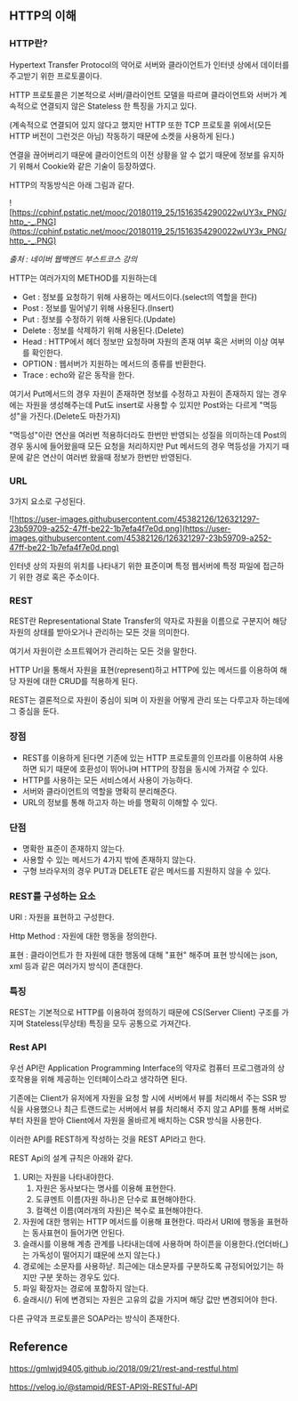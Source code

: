 ## **HTTP의 이해**

### **HTTP란?**

Hypertext Transfer Protocol의 약어로 서버와 클라이언트가 인터넷 상에서 데이터를 주고받기 위한 프로토콜이다.

HTTP 프로토콜은 기본적으로 서버/클라이언트 모델을 따르며 클라이언트와 서버가 계속적으로 연결되지 않은 Stateless 한 특징을 가지고 있다.

(계속적으로 연결되어 있지 않다고 했지만 HTTP 또한 TCP 프로토콜 위에서(모든 HTTP 버전이 그런것은 아님) 작동하기 때문에 소켓을 사용하게 된다.)

연결을 끊어버리기 때문에 클라이언트의 이전 상황을 알 수 없기 때문에 정보를 유지하기 위해서 Cookie와 같은 기술이 등장하였다.

HTTP의 작동방식은 아래 그림과 같다.

![https://cphinf.pstatic.net/mooc/20180119_25/1516354290022wUY3x_PNG/http_-_.PNG](https://cphinf.pstatic.net/mooc/20180119_25/1516354290022wUY3x_PNG/http_-_.PNG)

*출처 : 네이버 웹백엔드 부스트코스 강의*

HTTP는 여러가지의 METHOD를 지원하는데

- Get : 정보를 요청하기 위해 사용하는 메서드이다.(select의 역할을 한다)
- Post : 정보를 밀어넣기 위해 사용된다.(Insert)
- Put : 정보를 수정하기 위해 사용된다.(Update)
- Delete : 정보를 삭제하기 위해 사용된다.(Delete)
- Head : HTTP에서 헤더 정보만 요청하며 자원의 존재 여부 혹은 서버의 이상 여부를 확인한다.
- OPTION : 웹서버가 지원하는 메서드의 종류를 반환한다.
- Trace : echo와 같은 동작을 한다.

여기서 Put메서드의 경우 자원이 존재하면 정보를 수정하고 자원이 존재하지 않는 경우에는 자원을 생성해주는데 Put도 insert로 사용할 수 있지만 Post와는 다르게 "멱등성"을 가진다.(Delete도 마찬가지)

"멱등성"이란 연산을 여러번 적용하더라도 한번만 반영되는 성질을 의미하는데 Post의 경우 동시에 들어왔을때 모든 요청을 처리하지만 Put 메서드의 경우 멱등성을 가지기 때문에 같은 연산이 여러번 왔을때 정보가 한번만 반영된다.

### **URL**

3가지 요소로 구성된다.

![https://user-images.githubusercontent.com/45382126/126321297-23b59709-a252-47ff-be22-1b7efa4f7e0d.png](https://user-images.githubusercontent.com/45382126/126321297-23b59709-a252-47ff-be22-1b7efa4f7e0d.png)

인터넷 상의 자원의 위치를 나타내기 위한 표준이며 특정 웹서버에 특정 파일에 접근하기 위한 경로 혹은 주소이다.

### **REST**

REST란 Representational State Transfer의 약자로 자원을 이름으로 구분지어 해당 자원의 상태를 받아오거나 관리하는 모든 것을 의미한다.

여기서 자원이란 소프트웨어가 관리하는 모든 것을 말한다.

HTTP Url을 통해서 자원을 표현(represent)하고 HTTP에 있는 메서드를 이용하여 해당 자원에 대한 CRUD를 적용하게 된다.

REST는 결론적으로 자원이 중심이 되며 이 자원을 어떻게 관리 또는 다루고자 하는데에 그 중심을 둔다.

### **장점**

- REST를 이용하게 된다면 기존에 있는 HTTP 프로토콜의 인프라를 이용하여 사용하면 되기 때문에 호환성이 뛰어나며 HTTP의 장점을 동시에 가져갈 수 있다.
- HTTP를 사용하는 모든 서비스에서 사용이 가능하다.
- 서버와 클라이언트의 역할을 명확히 분리해준다.
- URL의 정보를 통해 하고자 하는 바를 명확히 이해할 수 있다.

### **단점**

- 명확한 표준이 존재하지 않는다.
- 사용할 수 있는 메서드가 4가지 밖에 존재하지 않는다.
- 구형 브라우저의 경우 PUT과 DELETE 같은 메서드를 지원하지 않을 수 있다.

### **REST를 구성하는 요소**

URI : 자원을 표현하고 구성한다.

Http Method : 자원에 대한 행동을 정의한다.

표현 : 클라이언트가 한 자원에 대한 행동에 대해 "표현" 해주며 표현 방식에는 json, xml 등과 같은 여러가지 방식이 존대한다.

### **특징**

REST는 기본적으로 HTTP를 이용하여 정의하기 때문에 CS(Server Client) 구조를 가지며 Stateless(무상태) 특징을 모두 공통으로 가져간다.

### **Rest API**

우선 API란 Application Programming Interface의 약자로 컴퓨터 프로그램과의 상호작용을 위해 제공하는 인터페이스라고 생각하면 된다.

기존에는 Client가 유저에게 자원을 요청 할 시에 서버에서 뷰를 처리해서 주는 SSR 방식을 사용했으나 최근 트랜드로는 서버에서 뷰를 처리해서 주지 않고 API를 통해 서버로부터 자원을 받아 Client에서 자원을 올바르게 배치하는 CSR 방식을 사용한다.

이러한 API를 REST하게 작성하는 것을 REST API라고 한다.

REST Api의 설계 규칙은 아래와 같다.

1. URI는 자원을 나타내야한다.
   1. 자원은 동사보다는 명사를 이용해 표현한다.
   2. 도큐멘트 이름(자원 하나)은 단수로 표현해야한다.
   3. 컬랙션 이름(여러개의 자원)은 복수로 표현해야한다.
2. 자원에 대한 행위는 HTTP 메서드를 이용해 표현한다. 따라서 URI에 행동을 표현하는 동사표현이 들어가면 안된다.
3. 슬래시를 이용해 계층 관계를 나타내는데에 사용하며 하이픈을 이용한다.(언더바(_)는 가독성이 떨어지기 떄문에 쓰지 않는다.)
4. 경로에는 소문자를 사용하낟. 최근에는 대소문자를 구분하도록 규정되어있기는 하지만 구분 못하는 경우도 있다.
5. 파일 확장자는 경로에 포함하지 않는다.
6. 슬래시(/) 뒤에 변경되는 자원은 고유의 값을 가지며 해당 값만 변경되어야 한다.

다른 규약과 프로토콜은 SOAP라는 방식이 존재한다.

## **Reference**

https://gmlwjd9405.github.io/2018/09/21/rest-and-restful.html

https://velog.io/@stampid/REST-API와-RESTful-API